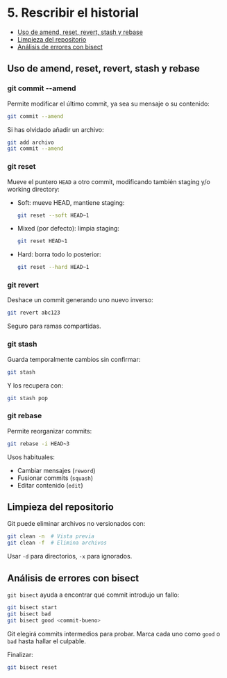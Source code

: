 # 5. Rescribir el historial

- [Uso de amend, reset, revert, stash y rebase](#uso-de-amend-reset-revert-stash-y-rebase)
- [Limpieza del repositorio](#limpieza-del-repositorio)
- [Análisis de errores con bisect](#análisis-de-errores-con-bisect)

## Uso de amend, reset, revert, stash y rebase

### git commit --amend

Permite modificar el último commit, ya sea su mensaje o su contenido:

```bash
git commit --amend
```

Si has olvidado añadir un archivo:

```bash
git add archivo
git commit --amend
```

### git reset

Mueve el puntero `HEAD` a otro commit, modificando también staging y/o working directory:

- Soft: mueve HEAD, mantiene staging:
  ```bash
  git reset --soft HEAD~1
  ```

- Mixed (por defecto): limpia staging:
  ```bash
  git reset HEAD~1
  ```

- Hard: borra todo lo posterior:
  ```bash
  git reset --hard HEAD~1
  ```

### git revert

Deshace un commit generando uno nuevo inverso:

```bash
git revert abc123
```

Seguro para ramas compartidas.

### git stash

Guarda temporalmente cambios sin confirmar:

```bash
git stash
```

Y los recupera con:

```bash
git stash pop
```

### git rebase

Permite reorganizar commits:

```bash
git rebase -i HEAD~3
```

Usos habituales:

- Cambiar mensajes (`reword`)
- Fusionar commits (`squash`)
- Editar contenido (`edit`)

## Limpieza del repositorio

Git puede eliminar archivos no versionados con:

```bash
git clean -n  # Vista previa
git clean -f  # Elimina archivos
```

Usar `-d` para directorios, `-x` para ignorados.

## Análisis de errores con bisect

`git bisect` ayuda a encontrar qué commit introdujo un fallo:

```bash
git bisect start
git bisect bad
git bisect good <commit-bueno>
```

Git elegirá commits intermedios para probar. Marca cada uno como `good` o `bad` hasta hallar el culpable.

Finalizar:

```bash
git bisect reset
```
